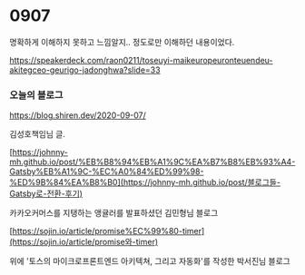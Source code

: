 # 0907

명확하게 이해하지 못하고 느낌알지.. 정도로만 이해하던 내용이었다.

https://speakerdeck.com/raon0211/toseuyi-maikeuropeuronteuendeu-akitegceo-geurigo-jadonghwa?slide=33



### 오늘의 블로그

https://blog.shiren.dev/2020-09-07/

김성호책임님 글.

[https://johnny-mh.github.io/post/%EB%B8%94%EB%A1%9C%EA%B7%B8%EB%93%A4-Gatsby%EB%A1%9C-%EC%A0%84%ED%99%98-%ED%9B%84%EA%B8%B0](https://johnny-mh.github.io/post/블로그들-Gatsby로-전환-후기)

카카오커머스를 지탱하는 앵귤러를 발표하셨던 김민형님 블로그

[https://sojin.io/article/promise%EC%99%80-timer](https://sojin.io/article/promise와-timer)

위에 '토스의 마이크로프론트엔드 아키텍쳐, 그리고 자동화'를 작성한 박서진님 블로그